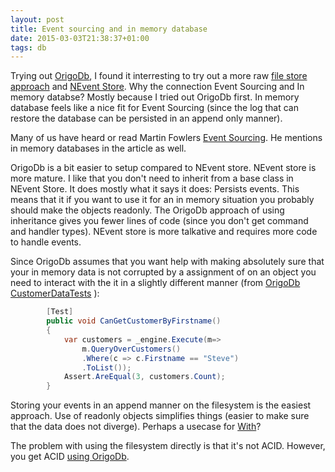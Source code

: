 ```yaml
---
layout: post
title: Event sourcing and in memory database
date: 2015-03-03T21:38:37+01:00
tags: db
---
```


Trying out [OrigoDb](https://github.com/wallymathieu/origodb-studies), I found it interresting to try out a more raw [file store approach](https://github.com/wallymathieu/filedb-studies) and [NEvent Store](https://github.com/wallymathieu/nevent-store-studies). Why the connection Event Sourcing and In memory databse? Mostly because I tried out OrigoDb first. In memory database feels like a nice fit for Event Sourcing (since the log that can restore the database can be persisted in an append only manner).

Many of us have heard or read Martin Fowlers [Event Sourcing](http://martinfowler.com/eaaDev/EventSourcing.html). He mentions in memory databases in the article as well.

OrigoDb is a bit easier to setup compared to NEvent store. NEvent store is more mature. I like that you don't need to inherit from a base class in NEvent Store. It does mostly what it says it does: Persists events. This means that it if you want to use it for an in memory situation you probably should make the objects readonly. The OrigoDb approach of using inheritance gives you fewer lines of code (since you don't get command and handler types). NEvent store is more talkative and requires more code to handle events.

Since OrigoDb assumes that you want help with making absolutely sure that your in memory data is not corrupted by a assignment of on an object you need to interact with the it in a slightly different manner (from [OrigoDb CustomerDataTests](https://github.com/wallymathieu/origodb-studies/blob/master/Tests/CustomerDataTests.cs#L28) ):

~~~ c#
        [Test]
        public void CanGetCustomerByFirstname()
        {
            var customers = _engine.Execute(m=>
                m.QueryOverCustomers()
                .Where(c => c.Firstname == "Steve")
                .ToList());
            Assert.AreEqual(3, customers.Count);
        }
~~~

Storing your events in an append manner on the filesystem is the easiest approach. Use of readonly objects simplifies things (easier to make sure that the data does not diverge). Perhaps a usecase for [With](https://github.com/wallymathieu/with/blob/master/src/Tests/With/Clone_an_instance_into_the_same_type.cs)?

The problem with using the filesystem directly is that it's not ACID. However, you get ACID [using OrigoDb](http://dev.origodb.com/docs/transactions/).

 